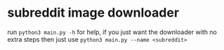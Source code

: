 # subreddit image downloader

run `python3 main.py -h` for help, if you just want the downloader with no extra steps then just use `python3 main.py --name <subreddit>`